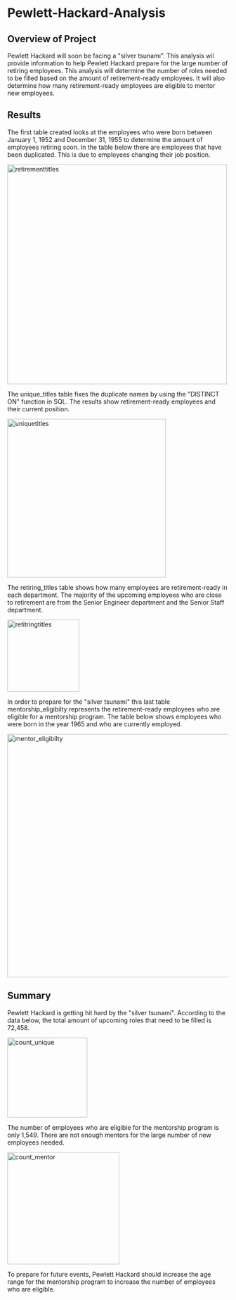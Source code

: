 # Pewlett-Hackard-Analysis

## Overview of Project

 Pewlett Hackard will soon be facing a "silver tsunami". This analysis wil provide information to help Pewlett Hackard prepare for the large number of retiring employees. This analysis will determine the number of roles needed to be filled based on the amount of retirement-ready employees. It will also determine how many retirement-ready employees are eligible to mentor new employees.


## Results
  The first table created looks at the employees who were born between January 1, 1952 and December 31, 1955 to determine the amount of employees retiring soon. In the table below there are employees that have been duplicated. This is due to employees changing their job position.
  
  <img width="500" alt="retirementtitles" src="https://user-images.githubusercontent.com/106712521/182982103-30937b2a-9277-431f-aeec-46a52e7dfb69.png">
  
  The unique_titles table fixes the duplicate names by using the "DISTINCT ON" function in SQL. The results show retirement-ready employees and their current position. 
  
  <img width="361" alt="uniquetitles" src="https://user-images.githubusercontent.com/106712521/182982800-dc8eae1e-ba94-4eea-9a39-f4e9957ad211.png">
  
  The retiring_titles table shows how many employees are retirement-ready in each department. The majority of the upcoming employees who are close to retirement are from the Senior Engineer department and the Senior Staff department.

<img width="164" alt="retitringtitles" src="https://user-images.githubusercontent.com/106712521/182983469-fed33b28-29bb-4fd2-a4c6-51dd45c86edd.png">

In order to prepare for the "silver tsunami" this last table mentorship_eligibilty represents the retirement-ready employees who are eligible for a mentorship program. The table below shows employees who were born in the year 1965 and who are currently employed.

<img width="554" alt="mentor_eligibilty" src="https://user-images.githubusercontent.com/106712521/182984769-a63e0b69-0fbd-44a5-9c97-8139a298a5cb.png">

## Summary
  Pewlett Hackard is getting hit hard by the "silver tsunami". According to the data below, the total amount of upcoming roles that need to be filled is 72,458. 
  
  <img width="182" alt="count_unique" src="https://user-images.githubusercontent.com/106712521/182987159-9f992fa3-fb9b-4faa-b814-0cc7a99bee9b.png">
     
  The number of employees who are eligible for the mentorship program is only 1,549. There are not enough mentors for the large number of new employees needed.
  
  <img width="255" alt="count_mentor" src="https://user-images.githubusercontent.com/106712521/182987363-336fa39f-1bac-492f-bb65-8deae99b3125.png">
  
  To prepare for future events, Pewlett Hackard should increase the age range for the mentorship program to increase the number of employees who are eligible.

 
